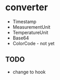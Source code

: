 # converter

* Timestamp
* MeasurementUnit
* TemperatureUnit
* Base64
* ColorCode - not yet

## TODO

* change to hook
